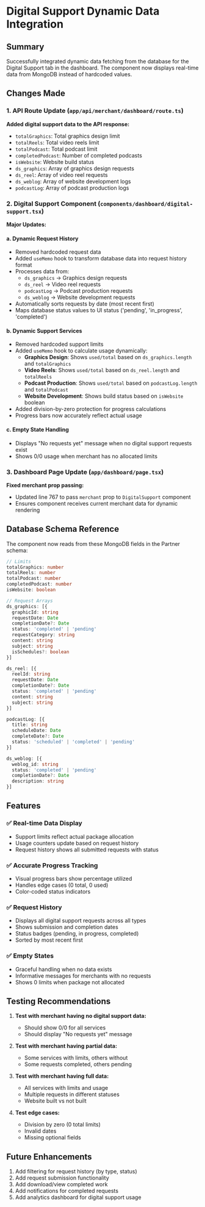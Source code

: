 # Digital Support Dynamic Data Integration

## Summary
Successfully integrated dynamic data fetching from the database for the Digital Support tab in the dashboard. The component now displays real-time data from MongoDB instead of hardcoded values.

## Changes Made

### 1. API Route Update (`app/api/merchant/dashboard/route.ts`)
**Added digital support data to the API response:**
- `totalGraphics`: Total graphics design limit
- `totalReels`: Total video reels limit
- `totalPodcast`: Total podcast limit
- `completedPodcast`: Number of completed podcasts
- `isWebsite`: Website build status
- `ds_graphics`: Array of graphics design requests
- `ds_reel`: Array of video reel requests
- `ds_weblog`: Array of website development logs
- `podcastLog`: Array of podcast production logs

### 2. Digital Support Component (`components/dashboard/digital-support.tsx`)
**Major Updates:**

#### a. Dynamic Request History
- Removed hardcoded request data
- Added `useMemo` hook to transform database data into request history format
- Processes data from:
  - `ds_graphics` → Graphics design requests
  - `ds_reel` → Video reel requests
  - `podcastLog` → Podcast production requests
  - `ds_weblog` → Website development requests
- Automatically sorts requests by date (most recent first)
- Maps database status values to UI status ('pending', 'in_progress', 'completed')

#### b. Dynamic Support Services
- Removed hardcoded support limits
- Added `useMemo` hook to calculate usage dynamically:
  - **Graphics Design**: Shows `used/total` based on `ds_graphics.length` and `totalGraphics`
  - **Video Reels**: Shows `used/total` based on `ds_reel.length` and `totalReels`
  - **Podcast Production**: Shows `used/total` based on `podcastLog.length` and `totalPodcast`
  - **Website Development**: Shows build status based on `isWebsite` boolean
- Added division-by-zero protection for progress calculations
- Progress bars now accurately reflect actual usage

#### c. Empty State Handling
- Displays "No requests yet" message when no digital support requests exist
- Shows 0/0 usage when merchant has no allocated limits

### 3. Dashboard Page Update (`app/dashboard/page.tsx`)
**Fixed merchant prop passing:**
- Updated line 767 to pass `merchant` prop to `DigitalSupport` component
- Ensures component receives current merchant data for dynamic rendering

## Database Schema Reference

The component now reads from these MongoDB fields in the Partner schema:

```typescript
// Limits
totalGraphics: number
totalReels: number
totalPodcast: number
completedPodcast: number
isWebsite: boolean

// Request Arrays
ds_graphics: [{
  graphicId: string
  requestDate: Date
  completionDate?: Date
  status: 'completed' | 'pending'
  requestCategory: string
  content: string
  subject: string
  isSchedules?: boolean
}]

ds_reel: [{
  reelId: string
  requestDate: Date
  completionDate?: Date
  status: 'completed' | 'pending'
  content: string
  subject: string
}]

podcastLog: [{
  title: string
  scheduleDate: Date
  completeDate?: Date
  status: 'scheduled' | 'completed' | 'pending'
}]

ds_weblog: [{
  weblog_id: string
  status: 'completed' | 'pending'
  completionDate?: Date
  description: string
}]
```

## Features

### ✅ Real-time Data Display
- Support limits reflect actual package allocation
- Usage counters update based on request history
- Request history shows all submitted requests with status

### ✅ Accurate Progress Tracking
- Visual progress bars show percentage utilized
- Handles edge cases (0 total, 0 used)
- Color-coded status indicators

### ✅ Request History
- Displays all digital support requests across all types
- Shows submission and completion dates
- Status badges (pending, in progress, completed)
- Sorted by most recent first

### ✅ Empty States
- Graceful handling when no data exists
- Informative messages for merchants with no requests
- Shows 0 limits when package not allocated

## Testing Recommendations

1. **Test with merchant having no digital support data:**
   - Should show 0/0 for all services
   - Should display "No requests yet" message

2. **Test with merchant having partial data:**
   - Some services with limits, others without
   - Some requests completed, others pending

3. **Test with merchant having full data:**
   - All services with limits and usage
   - Multiple requests in different statuses
   - Website built vs not built

4. **Test edge cases:**
   - Division by zero (0 total limits)
   - Invalid dates
   - Missing optional fields

## Future Enhancements

1. Add filtering for request history (by type, status)
2. Add request submission functionality
3. Add download/view completed work
4. Add notifications for completed requests
5. Add analytics dashboard for digital support usage